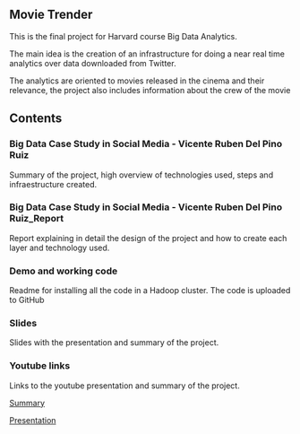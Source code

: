 ## Movie Trender

This is the final project for Harvard course Big Data Analytics.

The main idea is the creation of an infrastructure for doing a near real time analytics over data downloaded from Twitter. 

The analytics are oriented to movies released in the cinema and their relevance, the project also includes information about the crew of the movie 

## Contents

### Big Data Case Study in Social Media - Vicente Ruben Del Pino Ruiz

Summary of the project, high overview of technologies used, steps and infraestructure created.

### Big Data Case Study in Social Media - Vicente Ruben Del Pino Ruiz_Report

Report explaining in detail the design of the project and how to create each layer and technology used. 

### Demo and working code

Readme for installing all the code in a Hadoop cluster.
The code is uploaded to GitHub

### Slides

Slides with the presentation and summary of the project.

### Youtube links

Links to the youtube presentation and summary of the project.

[Summary](http://www.youtube.com/watch?v=vRZLd0zcc7w "Summary")

[Presentation](http://www.youtube.com/watch?v=g44yqpxVSuU "Presentation")



 




